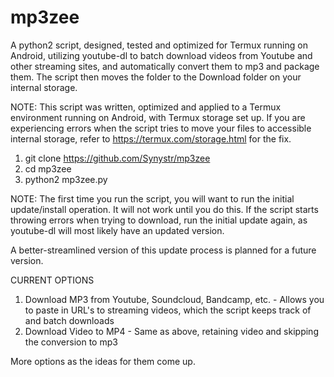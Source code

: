 # mp3zee
A python2 script, designed, tested and optimized for Termux running on Android, utilizing youtube-dl to batch download videos from Youtube and other streaming sites, and automatically convert them to mp3 and package them. The script then moves the folder to the Download folder on your internal storage.

NOTE: This script was written, optimized and applied to a Termux environment running on Android, with Termux storage set up. If you are experiencing errors when the script tries to move your files to accessible internal storage, refer to https://termux.com/storage.html for the fix.

1. git clone https://github.com/Synystr/mp3zee
2. cd mp3zee
3. python2 mp3zee.py

NOTE: The first time you run the script, you will want to run the initial update/install operation. It will not work until you do this. If the script starts throwing errors when trying to download, run the initial update again, as youtube-dl will most likely have an updated version.

A better-streamlined version of this update process is planned for a future version.

CURRENT OPTIONS

1. Download MP3 from Youtube, Soundcloud, Bandcamp, etc. - Allows you to paste in URL's to streaming videos, which the script keeps track of and batch downloads
2. Download Video to MP4 - Same as above, retaining video and skipping the conversion to mp3

More options as the ideas for them come up.
